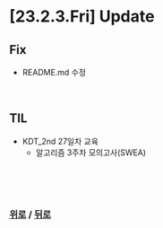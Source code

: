 # [23.2.3.Fri] Update

## Fix
* README.md 수정


<br>

## TIL
* KDT_2nd 27일차 교육
  * 알고리즘 3주차 모의고사(SWEA)
  


<br>

<br>

<br>

### [위로](#2322thu-update) / [뒤로](/Update/README.md/#update)